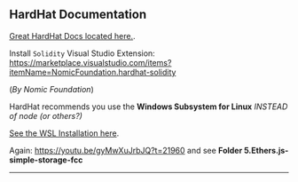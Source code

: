 
## HardHat Documentation

[Great HardHat Docs located here.](https://hardhat.org).

Install `Solidity` Visual Studio Extension: 
https://marketplace.visualstudio.com/items?itemName=NomicFoundation.hardhat-solidity

(_By Nomic Foundation_)


HardHat recommends you use the **Windows Subsystem for Linux** _INSTEAD of node (or others?)_

[See the WSL Installation here](https://youtu.be/gyMwXuJrbJQ?t=21960).

Again: https://youtu.be/gyMwXuJrbJQ?t=21960 and see **Folder 5.Ethers.js-simple-storage-fcc**

---

